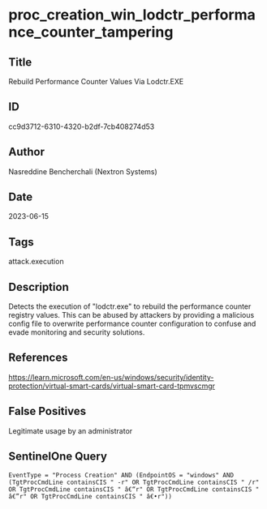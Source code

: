 # proc_creation_win_lodctr_performance_counter_tampering

## Title
Rebuild Performance Counter Values Via Lodctr.EXE

## ID
cc9d3712-6310-4320-b2df-7cb408274d53

## Author
Nasreddine Bencherchali (Nextron Systems)

## Date
2023-06-15

## Tags
attack.execution

## Description
Detects the execution of "lodctr.exe" to rebuild the performance counter registry values. This can be abused by attackers by providing a malicious config file to overwrite performance counter configuration to confuse and evade monitoring and security solutions.

## References
https://learn.microsoft.com/en-us/windows/security/identity-protection/virtual-smart-cards/virtual-smart-card-tpmvscmgr

## False Positives
Legitimate usage by an administrator

## SentinelOne Query
```
EventType = "Process Creation" AND (EndpointOS = "windows" AND (TgtProcCmdLine containsCIS " -r" OR TgtProcCmdLine containsCIS " /r" OR TgtProcCmdLine containsCIS " â€“r" OR TgtProcCmdLine containsCIS " â€”r" OR TgtProcCmdLine containsCIS " â€•r"))

```